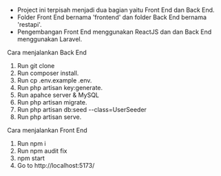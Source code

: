 - Project ini terpisah menjadi dua bagian yaitu Front End dan Back End.
- Folder Front End bernama 'frontend' dan folder Back End bernama 'restapi'.
- Pengembangan Front End menggunakan ReactJS dan dan Back End menggunakan Laravel.

Cara menjalankan Back End
1. Run git clone <my-cool-project>
2. Run composer install.
3. Run cp .env.example .env.
4. Run php artisan key:generate.
5. Run apahce server & MySQL
6. Run php artisan migrate.
7. Run php artisan db:seed --class=UserSeeder
8. Run php artisan serve.

Cara menjalankan Front End
1. Run npm i
2. Run npm audit fix
3. npm start
4. Go to http://localhost:5173/
